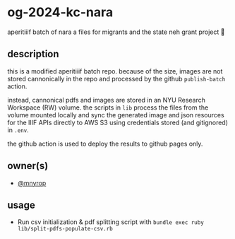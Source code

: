 # og-2024-kc-nara

aperitiiif batch of nara a files for migrants and the state neh grant project 🥂

## description

this is a modified aperitiiif batch repo. because of the size, images are not stored cannonically in the repo and processed by the github `publish-batch` action. 

instead, cannonical pdfs and images are stored in an NYU Research Workspace (RW) volume. the scripts in `lib` process the files from the volume mounted locally and sync the generated image and json resources for the IIIF APIs directly to AWS S3 using credentials stored (and gitignored) in `.env`.

the github action is used to deploy the results to github pages only.

## owner(s)
- [@mnyrop](https://github.com/mnyrop)

## usage
- Run csv initialization & pdf splitting script with `bundle exec ruby lib/split-pdfs-populate-csv.rb`
